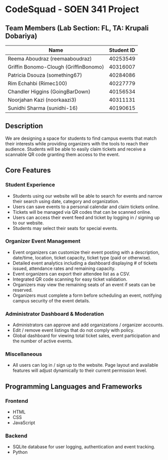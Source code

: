 # CodeSquad - SOEN 341 Project

## Team Members (Lab Section: FL, TA: Krupali Dobariya)

| Name | Student ID|
|----------|----------|
| Reema	Aboudraz (reemaaboudraz) |  40253549  |
| Griffin	Bonomo-Clough (GriffinBonomo) |  40316007  | 
| Patricia	Dsouza (something67) |  40284086  |
| Rim	Echahbi (Rimec100) |  40227779  | 
| Chandler	Higgins (GoingBarDown) |  40156534  | 
| Noorjahan	Kazi (noorkaazi3) |  40311131  |
| Sunidhi	Sharma (sunidhi-16) |  40190615  |

## Description
We are designing a space for students to find campus events that match their interests while providing organizers with the tools to reach their audience. Students will be able to easily claim tickets and receive a scannable QR code granting them access to the event.
## Core Features
### Student Experience
- Students using our website will be able to search for events and narrow their search using date, category and organization.
- Users can save events to a personal calendar and claim tickets online.
- Tickets will be managed via QR codes that can be scanned online.
- Users can access their event feed and ticket by logging in / signing up to our website.
- Students may select their seats for special events.

### Organizer Event Management
- Event organizers can customize their event posting with a description, date/time, location, ticket capacity, ticket type (paid or otherwise).
- Detailed event analytics including a dashboard displaying # of tickets issued, attendance rates and remaining capacity.
- Event organizers can export their attendee list as a CSV.
- Integrated QR code scanning for easy ticket validation.
- Organizers may view the remaining seats of an event if seats can be reserved.
- Organizers must complete a form before scheduling an event, notifying campus security of the event details.
### Administrator Dashboard & Moderation
- Administrators can approve and add organizations / organizer accounts.
- Edit / remove event listings that do not comply with policy.
- Global dashboard for viewing total ticket sales, event participation and the number of active events.
### Miscellaneous
- All users can log in / sign up to the website. Page layout and available features will adjust dynamically to their current permission level.
## Programming Languages and Frameworks
### Frontend
- HTML
- CSS
- JavaScript
### Backend
- SQLite database for user logging, authentication and event tracking. 
- Python 
